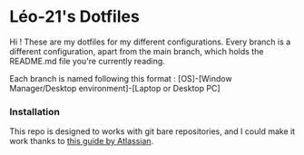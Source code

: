 # Léo-21's Dotfiles

Hi ! These are my dotfiles for my different configurations. Every branch is a different configuration, apart from the main branch, which holds the README.md file you're currently reading.

Each branch is named following this format : [OS]-[Window Manager/Desktop environment]-[Laptop or Desktop PC]

### Installation

This repo is designed to works with git bare repositories, and I could make it work thanks to [this guide by Atlassian](https://www.atlassian.com/git/tutorials/dotfiles).


